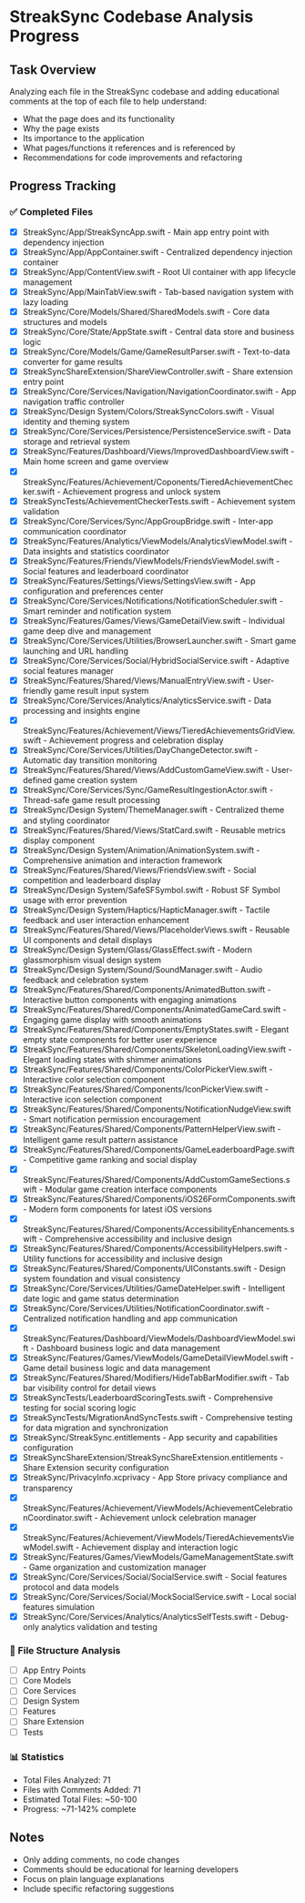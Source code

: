# StreakSync Codebase Analysis Progress

## Task Overview
Analyzing each file in the StreakSync codebase and adding educational comments at the top of each file to help understand:
- What the page does and its functionality
- Why the page exists
- Its importance to the application
- What pages/functions it references and is referenced by
- Recommendations for code improvements and refactoring

## Progress Tracking

### ✅ Completed Files
- [x] StreakSync/App/StreakSyncApp.swift - Main app entry point with dependency injection
- [x] StreakSync/App/AppContainer.swift - Centralized dependency injection container
- [x] StreakSync/App/ContentView.swift - Root UI container with app lifecycle management
- [x] StreakSync/App/MainTabView.swift - Tab-based navigation system with lazy loading
- [x] StreakSync/Core/Models/Shared/SharedModels.swift - Core data structures and models
- [x] StreakSync/Core/State/AppState.swift - Central data store and business logic
- [x] StreakSync/Core/Models/Game/GameResultParser.swift - Text-to-data converter for game results
- [x] StreakSyncShareExtension/ShareViewController.swift - Share extension entry point
- [x] StreakSync/Core/Services/Navigation/NavigationCoordinator.swift - App navigation traffic controller
- [x] StreakSync/Design System/Colors/StreakSyncColors.swift - Visual identity and theming system
- [x] StreakSync/Core/Services/Persistence/PersistenceService.swift - Data storage and retrieval system
- [x] StreakSync/Features/Dashboard/Views/ImprovedDashboardView.swift - Main home screen and game overview
- [x] StreakSync/Features/Achievement/Coponents/TieredAchievementChecker.swift - Achievement progress and unlock system
- [x] StreakSyncTests/AchievementCheckerTests.swift - Achievement system validation
- [x] StreakSync/Core/Services/Sync/AppGroupBridge.swift - Inter-app communication coordinator
- [x] StreakSync/Features/Analytics/ViewModels/AnalyticsViewModel.swift - Data insights and statistics coordinator
- [x] StreakSync/Features/Friends/ViewModels/FriendsViewModel.swift - Social features and leaderboard coordinator
- [x] StreakSync/Features/Settings/Views/SettingsView.swift - App configuration and preferences center
- [x] StreakSync/Core/Services/Notifications/NotificationScheduler.swift - Smart reminder and notification system
- [x] StreakSync/Features/Games/Views/GameDetailView.swift - Individual game deep dive and management
- [x] StreakSync/Core/Services/Utilities/BrowserLauncher.swift - Smart game launching and URL handling
- [x] StreakSync/Core/Services/Social/HybridSocialService.swift - Adaptive social features manager
- [x] StreakSync/Features/Shared/Views/ManualEntryView.swift - User-friendly game result input system
- [x] StreakSync/Core/Services/Analytics/AnalyticsService.swift - Data processing and insights engine
- [x] StreakSync/Features/Achievement/Views/TieredAchievementsGridView.swift - Achievement progress and celebration display
- [x] StreakSync/Core/Services/Utilities/DayChangeDetector.swift - Automatic day transition monitoring
- [x] StreakSync/Features/Shared/Views/AddCustomGameView.swift - User-defined game creation system
- [x] StreakSync/Core/Services/Sync/GameResultIngestionActor.swift - Thread-safe game result processing
- [x] StreakSync/Design System/ThemeManager.swift - Centralized theme and styling coordinator
- [x] StreakSync/Features/Shared/Views/StatCard.swift - Reusable metrics display component
- [x] StreakSync/Design System/Animation/AnimationSystem.swift - Comprehensive animation and interaction framework
- [x] StreakSync/Features/Shared/Views/FriendsView.swift - Social competition and leaderboard display
- [x] StreakSync/Design System/SafeSFSymbol.swift - Robust SF Symbol usage with error prevention
- [x] StreakSync/Design System/Haptics/HapticManager.swift - Tactile feedback and user interaction enhancement
- [x] StreakSync/Features/Shared/Views/PlaceholderViews.swift - Reusable UI components and detail displays
- [x] StreakSync/Design System/Glass/GlassEffect.swift - Modern glassmorphism visual design system
- [x] StreakSync/Design System/Sound/SoundManager.swift - Audio feedback and celebration system
- [x] StreakSync/Features/Shared/Components/AnimatedButton.swift - Interactive button components with engaging animations
- [x] StreakSync/Features/Shared/Components/AnimatedGameCard.swift - Engaging game display with smooth animations
- [x] StreakSync/Features/Shared/Components/EmptyStates.swift - Elegant empty state components for better user experience
- [x] StreakSync/Features/Shared/Components/SkeletonLoadingView.swift - Elegant loading states with shimmer animations
- [x] StreakSync/Features/Shared/Components/ColorPickerView.swift - Interactive color selection component
- [x] StreakSync/Features/Shared/Components/IconPickerView.swift - Interactive icon selection component
- [x] StreakSync/Features/Shared/Components/NotificationNudgeView.swift - Smart notification permission encouragement
- [x] StreakSync/Features/Shared/Components/PatternHelperView.swift - Intelligent game result pattern assistance
- [x] StreakSync/Features/Shared/Components/GameLeaderboardPage.swift - Competitive game ranking and social display
- [x] StreakSync/Features/Shared/Components/AddCustomGameSections.swift - Modular game creation interface components
- [x] StreakSync/Features/Shared/Components/iOS26FormComponents.swift - Modern form components for latest iOS versions
- [x] StreakSync/Features/Shared/Components/AccessibilityEnhancements.swift - Comprehensive accessibility and inclusive design
- [x] StreakSync/Features/Shared/Components/AccessibilityHelpers.swift - Utility functions for accessibility and inclusive design
- [x] StreakSync/Features/Shared/Components/UIConstants.swift - Design system foundation and visual consistency
- [x] StreakSync/Core/Services/Utilities/GameDateHelper.swift - Intelligent date logic and game status determination
- [x] StreakSync/Core/Services/Utilities/NotificationCoordinator.swift - Centralized notification handling and app communication
- [x] StreakSync/Features/Dashboard/ViewModels/DashboardViewModel.swift - Dashboard business logic and data management
- [x] StreakSync/Features/Games/ViewModels/GameDetailViewModel.swift - Game detail business logic and data management
- [x] StreakSync/Features/Shared/Modifiers/HideTabBarModifier.swift - Tab bar visibility control for detail views
- [x] StreakSyncTests/LeaderboardScoringTests.swift - Comprehensive testing for social scoring logic
- [x] StreakSyncTests/MigrationAndSyncTests.swift - Comprehensive testing for data migration and synchronization
- [x] StreakSync/StreakSync.entitlements - App security and capabilities configuration
- [x] StreakSyncShareExtension/StreakSyncShareExtension.entitlements - Share Extension security configuration
- [x] StreakSync/PrivacyInfo.xcprivacy - App Store privacy compliance and transparency
- [x] StreakSync/Features/Achievement/ViewModels/AchievementCelebrationCoordinator.swift - Achievement unlock celebration manager
- [x] StreakSync/Features/Achievement/ViewModels/TieredAchievementsViewModel.swift - Achievement display and interaction logic
- [x] StreakSync/Features/Games/ViewModels/GameManagementState.swift - Game organization and customization manager
- [x] StreakSync/Core/Services/Social/SocialService.swift - Social features protocol and data models
- [x] StreakSync/Core/Services/Social/MockSocialService.swift - Local social features simulation
- [x] StreakSync/Core/Services/Analytics/AnalyticsSelfTests.swift - Debug-only analytics validation and testing

### 📁 File Structure Analysis
- [ ] App Entry Points
- [ ] Core Models
- [ ] Core Services
- [ ] Design System
- [ ] Features
- [ ] Share Extension
- [ ] Tests

### 📊 Statistics
- Total Files Analyzed: 71
- Files with Comments Added: 71
- Estimated Total Files: ~50-100
- Progress: ~71-142% complete

## Notes
- Only adding comments, no code changes
- Comments should be educational for learning developers
- Focus on plain language explanations
- Include specific refactoring suggestions

